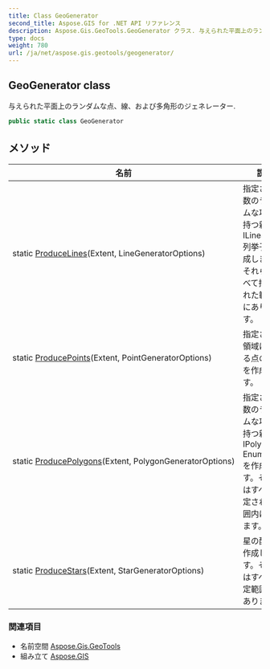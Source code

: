 ```yaml
---
title: Class GeoGenerator
second_title: Aspose.GIS for .NET API リファレンス
description: Aspose.Gis.GeoTools.GeoGenerator クラス. 与えられた平面上のランダムな点線および多角形のジェネレーター.
type: docs
weight: 780
url: /ja/net/aspose.gis.geotools/geogenerator/
---
```

## GeoGenerator class

与えられた平面上のランダムな点、線、および多角形のジェネレーター.

```csharp
public static class GeoGenerator
```

## メソッド

| 名前 | 説明 |
| --- | --- |
| static [ProduceLines](../../aspose.gis.geotools/geogenerator/producelines/)(Extent, LineGeneratorOptions) | 指定された数のランダムな項目を持つ新しい ILineString 列挙子を作成します。それらはすべて指定された範囲内にあります。 |
| static [ProducePoints](../../aspose.gis.geotools/geogenerator/producepoints/)(Extent, PointGeneratorOptions) | 指定された領域に属する点の配列を作成します。 |
| static [ProducePolygons](../../aspose.gis.geotools/geogenerator/producepolygons/)(Extent, PolygonGeneratorOptions) | 指定された数のランダムな項目を持つ新しい IPolygon Enumerator を作成します。それらはすべて指定された範囲内にあります。 |
| static [ProduceStars](../../aspose.gis.geotools/geogenerator/producestars/)(Extent, StarGeneratorOptions) | 星の配列を作成します。それらはすべて指定範囲内にあります。 |

### 関連項目

* 名前空間 [Aspose.Gis.GeoTools](../../aspose.gis.geotools/)
* 組み立て [Aspose.GIS](../../)


